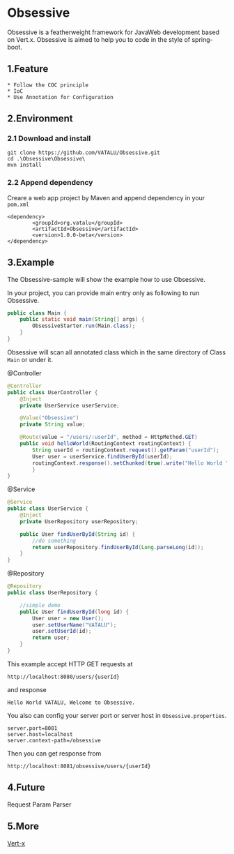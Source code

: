# Obsessive
Obsessive is a featherweight framework for JavaWeb development based on Vert.x. Obsessive is aimed to help you to code in the style of spring-boot. 
## 1.Feature
    * Follow the COC principle
    * IoC
    * Use Annotation for Configuration
## 2.Environment
### 2.1 Download and install
    git clone https://github.com/VATALU/Obsessive.git
    cd .\Obsessive\Obsessive\
    mvn install
### 2.2 Append dependency

Creare a web app project by Maven and append dependency in your `pom.xml`

    <dependency>
            <groupId>org.vatalu</groupId>
            <artifactId>Obsessive</artifactId>
            <version>1.0.0-beta</version>
    </dependency>

## 3.Example
The Obsessive-sample will show the example how to use Obsessive.

In your project, you can provide main entry only as following to run Obsessive.

``` Java
public class Main {
    public static void main(String[] args) {
        ObsessiveStarter.run(Main.class);
    }
}
```

Obsessive will scan all annotated class which in the same directory of Class `Main` or under it.

@Controller

``` Java
@Controller
public class UserController {
    @Inject
    private UserService userService;

    @Value("Obsessive")
    private String value;

    @Route(value = "/users/:userId", method = HttpMethod.GET)
    public void helloWorld(RoutingContext routingContext) {
        String userId = routingContext.request().getParam("userId");
        User user = userService.findUserById(userId);
        routingContext.response().setChunked(true).write("Hello World " + user.getUserName() + ", Welcome to " + value).end();
        }
}
```

@Service

``` Java
@Service
public class UserService {
    @Inject
    private UserRepository userRepository;

    public User findUserById(String id) {
        //do something
        return userRepository.findUserById(Long.parseLong(id));
    }
}
```

@Repository

``` Java
@Repository
public class UserRepository {

    //simple demo
    public User findUserById(long id) {
        User user = new User();
        user.setUserName("VATALU");
        user.setUserId(id);
        return user;
    }
}
```

This example accept HTTP GET requests at

    http://localhost:8080/users/{userId}
and response

    Hello World VATALU, Welcome to Obsessive.

You also can config your server port or server host in `Obsessive.properties`.

    server.port=8081
    server.host=localhost
    server.context-path=/obsessive

Then you can get response from

    http://localhost:8081/obsessive/users/{userId}

## 4.Future
Request Param Parser
## 5.More
[Vert-x](https://vertx.io/)
